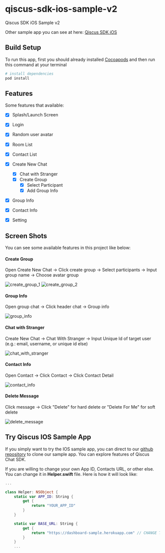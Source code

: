 # qiscus-sdk-ios-sample-v2

Qiscus SDK iOS Sample v2

Other sample app you can see at here: [Qiscus SDK iOS](https://github.com/qiscus/qiscus-sdk-ios-sample) 

## Build Setup
To run this app, first you should already installed [Cocoapods](http://cocoadocs.org) and then run this command at your terminal
``` bash
# install dependencies
pod install

```

## Features
Some features that available:
- [x] Splash/Launch Screen
- [x] Login
- [x] Random user avatar
- [x] Room List
- [x] Contact List
- [x] Create New Chat
  - [x] Chat with Stranger
  - [x] Create Group
    - [x] Select Participant
    - [x] Add Group Info
- [x] Group Info
- [x] Contact Info
- [x] Setting


## Screen Shots
You can see some available features in this project like below:

#### Create Group
Open Create New Chat → Click create group → Select participants → Input group name → Choose avatar group

![create_group_1](http://res.cloudinary.com/rohmadst/image/upload/v1511711195/ios-sample-app/chat-sdk/create-group-part-1.gif)
![create_group_2](http://res.cloudinary.com/rohmadst/image/upload/v1511711237/ios-sample-app/chat-sdk/create-group-part-2.gif)


#### Group Info
Open group chat → Click header chat → Group info

![group_info](http://res.cloudinary.com/rohmadst/image/upload/q_43/v1511709883/ios-sample-app/chat-sdk/group-info.gif)


#### Chat with Stranger
Create New Chat → Chat With Stranger → Input Unique Id of target user (e.g.: email, username, or unique id else)

![chat_with_stranger](http://res.cloudinary.com/rohmadst/image/upload/v1511711193/ios-sample-app/chat-sdk/chat-with-stranger.gif)


#### Contact Info
Open Contact → Click Contact → Click Contact Detail

![contact_info](http://res.cloudinary.com/rohmadst/image/upload/v1511709877/ios-sample-app/chat-sdk/contact-info.gif)


#### Delete Message
Click message → Click "Delete" for hard delete or "Delete For Me" for soft delete

![delete_message](http://res.cloudinary.com/diufvqwbr/image/upload/v1520307839/delete_jgmoje.gif)

## Try Qiscus IOS Sample App
If you simply want to try the IOS sample app, you can direct to our [github repository](https://github.com/qiscus/qiscus-sdk-web-sample) to clone our sample app. You can explore features of Qiscus Chat SDK.

If you are willing to change your own App ID, Contacts URL, or other else. You can change it in **Helper.swift** file. Here is how it will look like:
```swift
...

class Helper: NSObject {
    static var APP_ID: String {
        get {
            return "YOUR_APP_ID"
        }
    }

    static var BASE_URL: String {
        get {
            return "https://dashboard-sample.herokuapp.com" // CHANGE THIS WITH YOUR OWN URL
        }
    }
    ...
```
